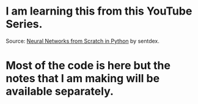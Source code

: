 # I am learning this from this YouTube Series.
Source: <a href="https://www.youtube.com/playlist?list=PLQVvvaa0QuDcjD5BAw2DxE6OF2tius3V3">Neural Networks from Scratch in Python</a> by sentdex.
# Most of the code is here but the notes that I am making will be available separately.
